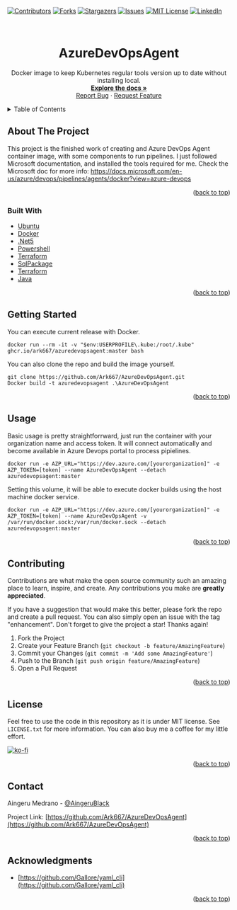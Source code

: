 
<!-- PROJECT SHIELDS -->
<!--
*** I'm using markdown "reference style" links for readability.
*** Reference links are enclosed in brackets [ ] instead of parentheses ( ).
*** See the bottom of this document for the declaration of the reference variables
*** for contributors-url, forks-url, etc. This is an optional, concise syntax you may use.
*** https://www.markdownguide.org/basic-syntax/#reference-style-links
-->
[![Contributors][contributors-shield]][contributors-url]
[![Forks][forks-shield]][forks-url]
[![Stargazers][stars-shield]][stars-url]
[![Issues][issues-shield]][issues-url]
[![MIT License][license-shield]][license-url]
[![LinkedIn][linkedin-shield]][linkedin-url]


<!-- PROJECT LOGO -->
<br />
<div align="center">
  <!-- <a href="https://github.com/Ark667/AzureDevOpsAgent">
    <img src="images/logo.png" alt="Logo" width="80" height="80">
  </a> -->

<h1 align="center">AzureDevOpsAgent</h1>

  <p align="center">
    Docker image to keep Kubernetes regular tools version up to date without installing local.
    <br />
    <a href="https://github.com/Ark667/AzureDevOpsAgent"><strong>Explore the docs »</strong></a>
    <br />    
    <a href="https://github.com/Ark667/AzureDevOpsAgent/issues">Report Bug</a>
    ·
    <a href="https://github.com/Ark667/AzureDevOpsAgent/issues">Request Feature</a>
  </p>
</div>


<!-- TABLE OF CONTENTS -->
<details>
  <summary>Table of Contents</summary>
  <ol>
    <li>
      <a href="#about-the-project">About The Project</a>
      <ul>
        <li><a href="#built-with">Built With</a></li>
      </ul>
    </li>
    <li><a href="#getting-started">Getting Started</a></li>
    <li><a href="#usage">Usage</a></li>
    <!-- <li><a href="#roadmap">Roadmap</a></li> -->
    <li><a href="#contributing">Contributing</a></li>
    <li><a href="#license">License</a></li>
    <li><a href="#contact">Contact</a></li>
    <li><a href="#acknowledgments">Acknowledgments</a></li>
  </ol>
</details>

<!-- ABOUT THE PROJECT -->
## About The Project

<!-- [![Product Name Screen Shot][product-screenshot]](https://example.com) -->

This project is the finished work of creating and Azure DevOps Agent container image, with some components to run pipelines. I just followed Microsoft documentation, and installed the tools required for me.
Check the Microsoft doc for more info: https://docs.microsoft.com/en-us/azure/devops/pipelines/agents/docker?view=azure-devops

<p align="right">(<a href="#top">back to top</a>)</p>

### Built With

* [Ubuntu](https://ubuntu.com/)
* [Docker](https://www.docker.com/)
* [.Net5](https://dotnet.microsoft.com/download/dotnet/5.0)
* [Powershell](https://docs.microsoft.com/powershell/)
* [Terraform](https://www.terraform.io/)
* [SqlPackage](https://docs.microsoft.com/es-es/sql/tools/sqlpackage/sqlpackage?view=sql-server-ver15)
* [Terraform](https://www.terraform.io/)
* [Java](https://www.java.com/)


<p align="right">(<a href="#top">back to top</a>)</p>

<!-- GETTING STARTED -->
## Getting Started

You can execute current release with Docker.

```pws
docker run --rm -it -v "$env:USERPROFILE\.kube:/root/.kube" ghcr.io/ark667/azuredevopsagent:master bash
```

You can also clone the repo and build the image yourself.

```pws
git clone https://github.com/Ark667/AzureDevOpsAgent.git
Docker build -t azuredevopsagent .\AzureDevOpsAgent
```


<p align="right">(<a href="#top">back to top</a>)</p>


<!-- USAGE EXAMPLES -->
## Usage

Basic usage is pretty straightforrward, just run the container with your organization name and access token. It will connect automatically and become available in Azure Devops portal to process pipielines.

```pws
docker run -e AZP_URL="https://dev.azure.com/[yourorganization]" -e AZP_TOKEN=[token] --name AzureDevOpsAgent --detach azuredevopsagent:master
```

Setting this volume, it will be able to execute docker builds using the host machine docker service.

```pws
docker run -e AZP_URL="https://dev.azure.com/[yourorganization]" -e AZP_TOKEN=[token] --name AzureDevOpsAgent -v /var/run/docker.sock:/var/run/docker.sock --detach azuredevopsagent:master
```

<p align="right">(<a href="#top">back to top</a>)</p>


<!-- CONTRIBUTING -->
## Contributing

Contributions are what make the open source community such an amazing place to learn, inspire, and create. Any contributions you make are **greatly appreciated**.

If you have a suggestion that would make this better, please fork the repo and create a pull request. You can also simply open an issue with the tag "enhancement".
Don't forget to give the project a star! Thanks again!

1. Fork the Project
2. Create your Feature Branch (`git checkout -b feature/AmazingFeature`)
3. Commit your Changes (`git commit -m 'Add some AmazingFeature'`)
4. Push to the Branch (`git push origin feature/AmazingFeature`)
5. Open a Pull Request

<p align="right">(<a href="#top">back to top</a>)</p>


<!-- LICENSE -->
## License

Feel free to use the code in this repository as it is under MIT license. See `LICENSE.txt` for more information. You can also buy me a coffee for my little effort.

[![ko-fi](https://ko-fi.com/img/githubbutton_sm.svg)](https://ko-fi.com/I2I16OYC5)

<p align="right">(<a href="#top">back to top</a>)</p>


<!-- CONTACT -->
## Contact

Aingeru Medrano - [@AingeruBlack](https://twitter.com/AingeruBlack) <!-- - email@email_client.com -->

Project Link: [https://github.com/Ark667/AzureDevOpsAgent](https://github.com/Ark667/AzureDevOpsAgent)

<p align="right">(<a href="#top">back to top</a>)</p>


<!-- ACKNOWLEDGMENTS -->
## Acknowledgments

* [https://github.com/Gallore/yaml_cli](https://github.com/Gallore/yaml_cli)

<p align="right">(<a href="#top">back to top</a>)</p>


<!-- MARKDOWN LINKS & IMAGES -->
<!-- https://www.markdownguide.org/basic-syntax/#reference-style-links -->
[contributors-shield]: https://img.shields.io/github/contributors/Ark667/AzureDevOpsAgent.svg?style=for-the-badge
[contributors-url]: https://github.com/Ark667/AzureDevOpsAgent/graphs/contributors
[forks-shield]: https://img.shields.io/github/forks/Ark667/AzureDevOpsAgent.svg?style=for-the-badge
[forks-url]: https://github.com/Ark667/AzureDevOpsAgent/network/members
[stars-shield]: https://img.shields.io/github/stars/Ark667/AzureDevOpsAgent.svg?style=for-the-badge
[stars-url]: https://github.com/Ark667/AzureDevOpsAgent/stargazers
[issues-shield]: https://img.shields.io/github/issues/Ark667/AzureDevOpsAgent.svg?style=for-the-badge
[issues-url]: https://github.com/Ark667/AzureDevOpsAgent/issues
[license-shield]: https://img.shields.io/github/license/Ark667/AzureDevOpsAgent.svg?style=for-the-badge
[license-url]: https://github.com/Ark667/AzureDevOpsAgent/blob/master/LICENSE.txt
[linkedin-shield]: https://img.shields.io/badge/-LinkedIn-black.svg?style=for-the-badge&logo=linkedin&colorB=555
[linkedin-url]: https://www.linkedin.com/in/aingeru/
[product-screenshot]: images/screenshot.png
